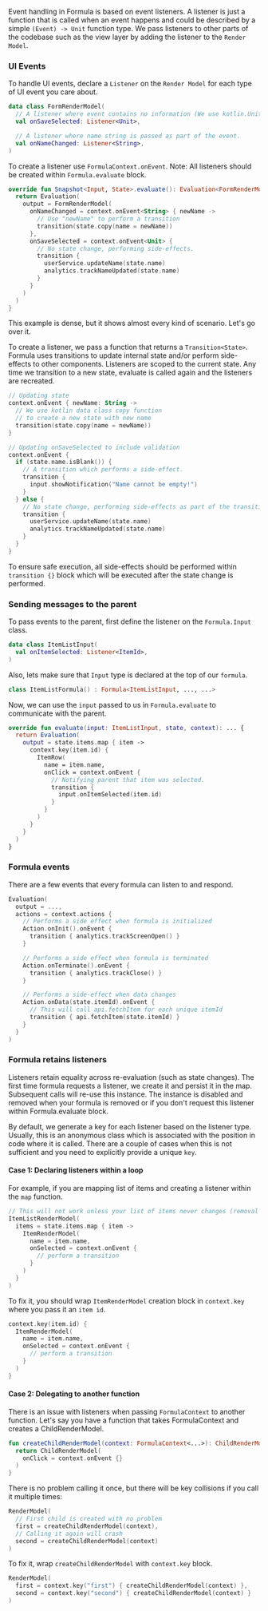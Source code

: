 Event handling in Formula is based on event listeners. A listener is just a function
that is called when an event happens and could be described by a simple `(Event) -> Unit` 
function type. We pass listeners to other parts of the codebase such as the view layer by
adding the listener to the `Render Model`.

### UI Events
To handle UI events, declare a `Listener` on the `Render Model` for each type of UI event you care about.
```kotlin
data class FormRenderModel(
  // A listener where event contains no information (We use kotlin.Unit type).  
  val onSaveSelected: Listener<Unit>,

  // A listener where name string is passed as part of the event.
  val onNameChanged: Listener<String>,
)
```

To create a listener use `FormulaContext.onEvent`. Note: All listeners should be created within `Formula.evaluate` block.
```kotlin
override fun Snapshot<Input, State>.evaluate(): Evaluation<FormRenderModel> {
  return Evaluation(
    output = FormRenderModel(
      onNameChanged = context.onEvent<String> { newName ->
        // Use "newName" to perform a transition
        transition(state.copy(name = newName))
      },
      onSaveSelected = context.onEvent<Unit> {
        // No state change, performing side-effects.
        transition {
          userService.updateName(state.name)  
          analytics.trackNameUpdated(state.name)
        }
      }
    )
  )
}
```

This example is dense, but it shows almost every kind of scenario. Let's go over it.

To create a listener, we pass a function that returns a `Transition<State>`. Formula
uses transitions to update internal state and/or perform side-effects to other components. 
Listeners are scoped to the current state. Any time we transition to a new state, evaluate
is called again and the listeners are recreated.

```kotlin
// Updating state
context.onEvent { newName: String ->
  // We use kotlin data class copy function
  // to create a new state with new name
  transition(state.copy(name = newName))
}

// Updating onSaveSelected to include validation
context.onEvent {
  if (state.name.isBlank()) {
    // A transition which performs a side-effect.
    transition {
      input.showNotification("Name cannot be empty!")
    }
  } else {
    // No state change, performing side-effects as part of the transition
    transition {
      userService.updateName(state.name)
      analytics.trackNameUpdated(state.name)
    }
  }
}
```

To ensure safe execution, all side-effects should be performed within `transition {}` block which
will be executed after the state change is performed.

### Sending messages to the parent
To pass events to the parent, first define the listener on the `Formula.Input` class.
```kotlin
data class ItemListInput(
  val onItemSelected: Listener<ItemId>,
)
```

Also, lets make sure that `Input` type is declared at the top of our `formula`.
```kotlin
class ItemListFormula() : Formula<ItemListInput, ..., ...>
```

Now, we can use the `input` passed to us in `Formula.evaluate` to communicate with the parent.
```kotlin
override fun evaluate(input: ItemListInput, state, context): ... {
  return Evaluation(
    output = state.items.map { item ->
      context.key(item.id) {
        ItemRow(
          name = item.name,
          onClick = context.onEvent {
            // Notifying parent that item was selected.
            transition {
              input.onItemSelected(item.id)
            }
          }
        )
      }
    }
  )
}
```

### Formula events
There are a few events that every formula can listen to and respond.

```kotlin
Evaluation(
  output = ...,
  actions = context.actions {
    // Performs a side effect when formula is initialized
    Action.onInit().onEvent {
      transition { analytics.trackScreenOpen() }
    }

    // Performs a side effect when formula is terminated
    Action.onTerminate().onEvent {
      transition { analytics.trackClose() }
    }

    // Performs a side-effect when data changes
    Action.onData(state.itemId).onEvent {
      // This will call api.fetchItem for each unique itemId
      transition { api.fetchItem(state.itemId) }
    }
  }
)
```

### Formula retains listeners
Listeners retain equality across re-evaluation (such as state changes). The first time formula
requests a listener, we create it and persist it in the map. Subsequent calls will re-use this
instance. The instance is disabled and removed when your formula is removed or if you don't
request this listener within Formula.evaluate block.

By default, we generate a key for each listener based on the listener type. Usually, this
is an anonymous class which is associated with the position in code where it is called. There are
a couple of cases when this is not sufficient and you need to explicitly provide a unique `key`.

#### Case 1: Declaring listeners within a loop
For example, if you are mapping list of items and creating a listener within the `map` function.
```kotlin
// This will not work unless your list of items never changes (removal of item or position change).
ItemListRenderModel(
  items = state.items.map { item ->
    ItemRenderModel(
      name = item.name,
      onSelected = context.onEvent {
        // perform a transition
      }
    )
  }
)
```

To fix it, you should wrap `ItemRenderModel` creation block in `context.key` where you pass it an `item id`.
```kotlin
context.key(item.id) {
  ItemRenderModel(
    name = item.name,
    onSelected = context.onEvent {
      // perform a transition
    }
  )
}
```

#### Case 2: Delegating to another function
There is an issue with listeners when passing `FormulaContext` to another function.
Let's say you have a function that takes FormulaContext and creates a ChildRenderModel.
```kotlin
fun createChildRenderModel(context: FormulaContext<...>): ChildRenderModel {
  return ChildRenderModel(
    onClick = context.onEvent {}
  )
}
```

There is no problem calling it once, but there will be key collisions if you call it multiple times:
```kotlin
RenderModel(
  // First child is created with no problem
  first = createChildRenderModel(context),
  // Calling it again will crash
  second = createChildRenderModel(context)
)
```

To fix it, wrap `createChildRenderModel` with `context.key` block.
```kotlin
RenderModel(
  first = context.key("first") { createChildRenderModel(context) },
  second = context.key("second") { createChildRenderModel(context) }
)
```
